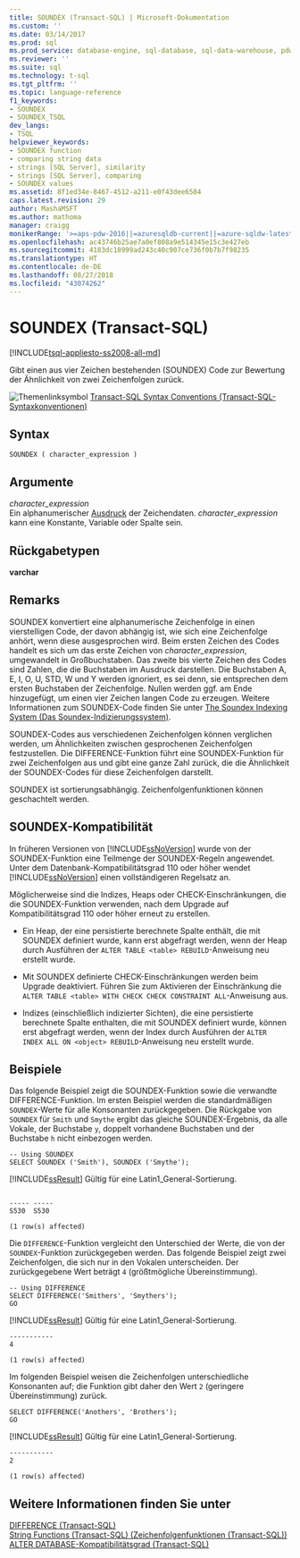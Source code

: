 ```yaml
---
title: SOUNDEX (Transact-SQL) | Microsoft-Dokumentation
ms.custom: ''
ms.date: 03/14/2017
ms.prod: sql
ms.prod_service: database-engine, sql-database, sql-data-warehouse, pdw
ms.reviewer: ''
ms.suite: sql
ms.technology: t-sql
ms.tgt_pltfrm: ''
ms.topic: language-reference
f1_keywords:
- SOUNDEX
- SOUNDEX_TSQL
dev_langs:
- TSQL
helpviewer_keywords:
- SOUNDEX function
- comparing string data
- strings [SQL Server], similarity
- strings [SQL Server], comparing
- SOUNDEX values
ms.assetid: 8f1ed34e-8467-4512-a211-e0f43dee6584
caps.latest.revision: 29
author: MashaMSFT
ms.author: mathoma
manager: craigg
monikerRange: '>=aps-pdw-2016||=azuresqldb-current||=azure-sqldw-latest||>=sql-server-2016||=sqlallproducts-allversions||>=sql-server-linux-2017||=azuresqldb-mi-current'
ms.openlocfilehash: ac43746b25ae7a0ef808a9e514345e15c3e427eb
ms.sourcegitcommit: 4183dc18999ad243c40c907ce736f0b7b7f98235
ms.translationtype: HT
ms.contentlocale: de-DE
ms.lasthandoff: 08/27/2018
ms.locfileid: "43074262"
---
```

# <a name="soundex-transact-sql"></a>SOUNDEX (Transact-SQL)
[!INCLUDE[tsql-appliesto-ss2008-all-md](../../includes/tsql-appliesto-ss2008-all-md.md)]

  Gibt einen aus vier Zeichen bestehenden (SOUNDEX) Code zur Bewertung der Ähnlichkeit von zwei Zeichenfolgen zurück.  
  
 ![Themenlinksymbol](../../database-engine/configure-windows/media/topic-link.gif "Topic link icon") [Transact-SQL Syntax Conventions (Transact-SQL-Syntaxkonventionen)](../../t-sql/language-elements/transact-sql-syntax-conventions-transact-sql.md)  
  
## <a name="syntax"></a>Syntax  
  
```  
SOUNDEX ( character_expression )  
```  
  
## <a name="arguments"></a>Argumente  
 *character_expression*  
 Ein alphanumerischer [Ausdruck](../../t-sql/language-elements/expressions-transact-sql.md) der Zeichendaten. *character_expression* kann eine Konstante, Variable oder Spalte sein.  
  
## <a name="return-types"></a>Rückgabetypen  
 **varchar**  
  
## <a name="remarks"></a>Remarks  
 SOUNDEX konvertiert eine alphanumerische Zeichenfolge in einen vierstelligen Code, der davon abhängig ist, wie sich eine Zeichenfolge anhört, wenn diese ausgesprochen wird. Beim ersten Zeichen des Codes handelt es sich um das erste Zeichen von *character_expression*, umgewandelt in Großbuchstaben. Das zweite bis vierte Zeichen des Codes sind Zahlen, die die Buchstaben im Ausdruck darstellen. Die Buchstaben A, E, I, O, U, STD, W und Y werden ignoriert, es sei denn, sie entsprechen dem ersten Buchstaben der Zeichenfolge. Nullen werden ggf. am Ende hinzugefügt, um einen vier Zeichen langen Code zu erzeugen. Weitere Informationen zum SOUNDEX-Code finden Sie unter [The Soundex Indexing System (Das Soundex-Indizierungssystem)](https://www.archives.gov/research/census/soundex.html).  
  
 SOUNDEX-Codes aus verschiedenen Zeichenfolgen können verglichen werden, um Ähnlichkeiten zwischen gesprochenen Zeichenfolgen festzustellen. Die DIFFERENCE-Funktion führt eine SOUNDEX-Funktion für zwei Zeichenfolgen aus und gibt eine ganze Zahl zurück, die die Ähnlichkeit der SOUNDEX-Codes für diese Zeichenfolgen darstellt.  
  
 SOUNDEX ist sortierungsabhängig. Zeichenfolgenfunktionen können geschachtelt werden.  
  
## <a name="soundex-compatibility"></a>SOUNDEX-Kompatibilität  
 In früheren Versionen von [!INCLUDE[ssNoVersion](../../includes/ssnoversion-md.md)] wurde von der SOUNDEX-Funktion eine Teilmenge der SOUNDEX-Regeln angewendet. Unter dem Datenbank-Kompatibilitätsgrad 110 oder höher wendet [!INCLUDE[ssNoVersion](../../includes/ssnoversion-md.md)] einen vollständigeren Regelsatz an.  
  
 Möglicherweise sind die Indizes, Heaps oder CHECK-Einschränkungen, die die SOUNDEX-Funktion verwenden, nach dem Upgrade auf Kompatibilitätsgrad 110 oder höher erneut zu erstellen.  
  
-   Ein Heap, der eine persistierte berechnete Spalte enthält, die mit SOUNDEX definiert wurde, kann erst abgefragt werden, wenn der Heap durch Ausführen der `ALTER TABLE <table> REBUILD`-Anweisung neu erstellt wurde.  
  
-   Mit SOUNDEX definierte CHECK-Einschränkungen werden beim Upgrade deaktiviert. Führen Sie zum Aktivieren der Einschränkung die `ALTER TABLE <table> WITH CHECK CHECK CONSTRAINT ALL`-Anweisung aus.  
  
-   Indizes (einschließlich indizierter Sichten), die eine persistierte berechnete Spalte enthalten, die mit SOUNDEX definiert wurde, können erst abgefragt werden, wenn der Index durch Ausführen der `ALTER INDEX ALL ON <object> REBUILD`-Anweisung neu erstellt wurde.  
  
## <a name="examples"></a>Beispiele  
 Das folgende Beispiel zeigt die SOUNDEX-Funktion sowie die verwandte DIFFERENCE-Funktion. Im ersten Beispiel werden die standardmäßigen `SOUNDEX`-Werte für alle Konsonanten zurückgegeben. Die Rückgabe von `SOUNDEX` für `Smith` und `Smythe` ergibt das gleiche SOUNDEX-Ergebnis, da alle Vokale, der Buchstabe `y`, doppelt vorhandene Buchstaben und der Buchstabe `h` nicht einbezogen werden.  
  
```  
-- Using SOUNDEX  
SELECT SOUNDEX ('Smith'), SOUNDEX ('Smythe');  
```  
  
 [!INCLUDE[ssResult](../../includes/ssresult-md.md)] Gültig für eine Latin1_General-Sortierung.  
  
```  
  
----- -----   
S530  S530    
  
(1 row(s) affected)  
```  
  
 Die `DIFFERENCE`-Funktion vergleicht den Unterschied der Werte, die von der `SOUNDEX`-Funktion zurückgegeben werden. Das folgende Beispiel zeigt zwei Zeichenfolgen, die sich nur in den Vokalen unterscheiden. Der zurückgegebene Wert beträgt `4` (größtmögliche Übereinstimmung).  
  
```  
-- Using DIFFERENCE  
SELECT DIFFERENCE('Smithers', 'Smythers');  
GO  
```  
  
 [!INCLUDE[ssResult](../../includes/ssresult-md.md)] Gültig für eine Latin1_General-Sortierung.  
  
```  
-----------   
4             
  
(1 row(s) affected)  
```  
  
 Im folgenden Beispiel weisen die Zeichenfolgen unterschiedliche Konsonanten auf; die Funktion gibt daher den Wert `2` (geringere Übereinstimmung) zurück.  
  
```  
SELECT DIFFERENCE('Anothers', 'Brothers');  
GO  
```  
  
 [!INCLUDE[ssResult](../../includes/ssresult-md.md)] Gültig für eine Latin1_General-Sortierung.  
  
```  
-----------   
2             
  
(1 row(s) affected)  
```  
  
## <a name="see-also"></a>Weitere Informationen finden Sie unter  
 [DIFFERENCE &#40;Transact-SQL&#41;](../../t-sql/functions/difference-transact-sql.md)   
 [String Functions &#40;Transact-SQL&#41; (Zeichenfolgenfunktionen (Transact-SQL))](../../t-sql/functions/string-functions-transact-sql.md)   
 [ALTER DATABASE-Kompatibilitätsgrad &#40;Transact-SQL&#41;](../../t-sql/statements/alter-database-transact-sql-compatibility-level.md)  
  
  

